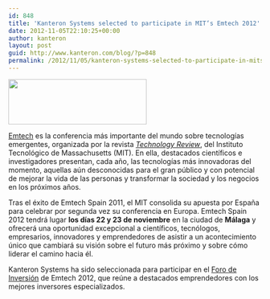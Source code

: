 ```yaml
---
id: 848
title: 'Kanteron Systems selected to participate in MIT‘s Emtech 2012'
date: 2012-11-05T22:10:25+00:00
author: kanteron
layout: post
guid: http://www.kanteron.com/blog/?p=848
permalink: /2012/11/05/kanteron-systems-selected-to-participate-in-mits-emtech-2012/
---
```

<img class="aligncenter" title="Emtech logo" src="http://www.emtechspain.com/wp-content/uploads/2012/08/emtechSpain2012.png" alt="" width="275" height="90" />

<a title="http://www.emtechspain.com/" href="http://www.emtechspain.com/" target="_blank">Emtech</a> es la conferencia más importante del mundo sobre tecnologías emergentes, organizada por la revista <a href="http://www.technologyreview.es/" target="_blank"><em>Technology Review</em></a>, del Instituto Tecnológico de Massachusetts (MIT). En ella, destacados científicos e investigadores presentan, cada año, las tecnologías más innovadoras del momento, aquellas aún desconocidas para el gran público y con potencial de mejorar la vida de las personas y transformar la sociedad y los negocios en los próximos años.

Tras el éxito de Emtech Spain 2011, el MIT consolida su apuesta por España para celebrar por segunda vez su conferencia en Europa. Emtech Spain 2012 tendrá lugar **los días 22 y 23 de noviembre** en la ciudad de **Málaga** y ofrecerá una oportunidad excepcional a científicos, tecnólogos, empresarios, innovadores y emprendedores de asistir a un acontecimiento único que cambiará su visión sobre el futuro más próximo y sobre cómo liderar el camino hacia él.

Kanteron Systems ha sido seleccionada para participar en el <a title="http://www.emtechspain.com/foro-de-inversion/" href="http://www.emtechspain.com/foro-de-inversion/" target="_blank">Foro de Inversión</a> de Emtech 2012, que reúne a destacados emprendedores con los mejores inversores especializados.